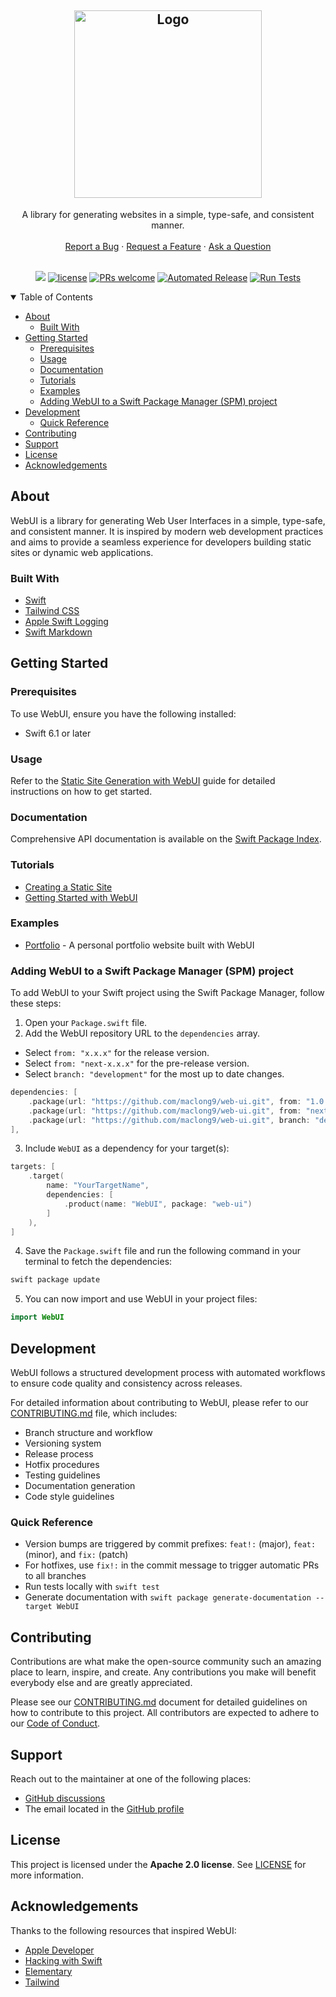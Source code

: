 <h2 align="center">
  <a href="https://github.com/dec0dOS/amazing-github-template">
    <img src="https://github.com/user-attachments/assets/657945a9-5540-4abb-a107-4f6547e4a77e" alt="Logo" width="300">
  </a>
</h2>

<div align="center">
  A library for generating websites in a simple, type-safe, and consistent manner.
  <br />
  <br />
  <a href="https://github.com/maclong9/web-ui/issues/new?assignees=&labels=bug&template=01_BUG_REPORT.md&title=bug%3A+">Report a Bug</a>
  ·
  <a href="https://github.com/maclong9/web-ui/issues/new?assignees=&labels=enhancement&template=02_FEATURE_REQUEST.md&title=feat%3A+">Request a Feature</a>
  ·
  <a href="https://github.com/maclong9/web-ui/discussions">Ask a Question</a>
</div>

<div align="center">
<br />

[![](https://img.shields.io/endpoint?url=https%3A%2F%2Fswiftpackageindex.com%2Fapi%2Fpackages%2Fmaclong9%2Fweb-ui%2Fbadge%3Ftype%3Dswift-versions)](https://swiftpackageindex.com/maclong9/web-ui)
[![license](https://img.shields.io/github/license/maclong9/web-ui.svg)](LICENSE)
[![PRs welcome](https://img.shields.io/badge/PRs-welcome-ff69b4.svg)](https://github.com/maclong9/web-ui/issues?q=is%3Aissue+is%3Aopen+label%3A%22help+wanted%22)
[![Automated Release](https://github.com/maclong9/web-ui/actions/workflows/release.yml/badge.svg)](https://github.com/maclong9/web-ui/actions/workflows/release.yml)
[![Run Tests](https://github.com/maclong9/web-ui/actions/workflows/test.yml/badge.svg)](https://github.com/maclong9/web-ui/actions/workflows/test.yml)

</div>

<details open="open">
<summary>Table of Contents</summary>

- [About](#about)
  - [Built With](#built-with)
- [Getting Started](#getting-started)
  - [Prerequisites](#prerequisites)
  - [Usage](#usage)
  - [Documentation](#documentation)
  - [Tutorials](#tutorials)
  - [Examples](#examples)
  - [Adding WebUI to a Swift Package Manager (SPM) project](#adding-webui-to-a-swift-package-manager-spm-project)
- [Development](#development)
  - [Quick Reference](#quick-reference)
- [Contributing](#contributing)
- [Support](#support)
- [License](#license)
- [Acknowledgements](#acknowledgements)

</details>

## About

WebUI is a library for generating Web User Interfaces in a simple, type-safe,
and consistent manner. It is inspired by modern web development practices and
aims to provide a seamless experience for developers building static sites or
dynamic web applications.

### Built With

- [Swift](https://swift.org)
- [Tailwind CSS](https://tailwindcss.com)
- [Apple Swift Logging](https://github.com/apple/swift-log)
- [Swift Markdown](https://github.com/apple/swift-markdown)

## Getting Started

### Prerequisites

To use WebUI, ensure you have the following installed:

- Swift 6.1 or later

### Usage

Refer to the
[Static Site Generation with WebUI]()
guide for detailed instructions on how to get started.

### Documentation

Comprehensive API documentation is available on the [Swift Package Index](https://swiftpackageindex.com/maclong9/web-ui/main/tutorials/creating-a-static-site).

### Tutorials

- [Creating a Static Site](https://swiftpackageindex.com/maclong9/web-ui/main/documentation/webui/creating-a-static-site)
- [Getting Started with WebUI](https://swiftpackageindex.com/maclong9/web-ui/main/documentation/webui/getting-started)

### Examples

- [Portfolio](https://github.com/maclong9/portfolio) - A personal portfolio website built with WebUI

### Adding WebUI to a Swift Package Manager (SPM) project

To add WebUI to your Swift project using the Swift Package Manager, follow these
steps:

1. Open your `Package.swift` file.
2. Add the WebUI repository URL to the `dependencies` array.
  - Select `from: "x.x.x"` for the release version.
  - Select `from: "next-x.x.x"` for the pre-release version.
-  Select `branch: "development"` for the most up to date changes.

```swift
dependencies: [
    .package(url: "https://github.com/maclong9/web-ui.git", from: "1.0.0") // Release Version
    .package(url: "https://github.com/maclong9/web-ui.git", from: "next-1.1.0") // Pre-Release Version
    .package(url: "https://github.com/maclong9/web-ui.git", branch: "development") // Development Version
],
```

3. Include `WebUI` as a dependency for your target(s):

```swift
targets: [
    .target(
        name: "YourTargetName",
        dependencies: [
            .product(name: "WebUI", package: "web-ui")
        ]
    ),
]
```

4. Save the `Package.swift` file and run the following command in your terminal
   to fetch the dependencies:

```sh
swift package update
```

5. You can now import and use WebUI in your project files:

```swift
import WebUI
```

## Development

WebUI follows a structured development process with automated workflows to ensure code quality and consistency across releases.

For detailed information about contributing to WebUI, please refer to our [CONTRIBUTING.md](CONTRIBUTING.md) file, which includes:

- Branch structure and workflow
- Versioning system
- Release process
- Hotfix procedures
- Testing guidelines
- Documentation generation
- Code style guidelines

### Quick Reference

- Version bumps are triggered by commit prefixes: `feat!:` (major), `feat:` (minor), and `fix:` (patch)
- For hotfixes, use `fix!:` in the commit message to trigger automatic PRs to all branches
- Run tests locally with `swift test`
- Generate documentation with `swift package generate-documentation --target WebUI`

## Contributing

Contributions are what make the open-source community such an amazing place to
learn, inspire, and create. Any contributions you make will benefit everybody
else and are greatly appreciated.

Please see our [CONTRIBUTING.md](CONTRIBUTING.md) document for detailed guidelines on how to contribute to this project. All contributors are expected to adhere to our [Code of Conduct](CODE_OF_CONDUCT.md).

## Support

Reach out to the maintainer at one of the following places:

- [GitHub discussions](https://github.com/maclong9/web-ui/discussions)
- The email located in the [GitHub profile](https://github.com/maclong9)

## License

This project is licensed under the **Apache 2.0 license**. See [LICENSE](LICENSE) for
more information.

## Acknowledgements

Thanks to the following resources that inspired WebUI:

- [Apple Developer](https://developer.apple.com/videos/play/wwdc2021/10253/)
- [Hacking with Swift](https://www.hackingwithswift.com/articles/266/build-your-next-website-in-swift)
- [Elementary](https://github.com/sliemeobn/elementary/tree/main)
- [Tailwind](http://tailwindcss.com)
